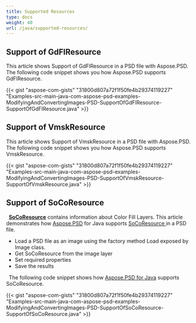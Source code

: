 ```yaml
---
title: Supported Resources
type: docs
weight: 40
url: /java/supported-resources/
---
```



## **Support of GdFlResource**
This article shows Support of GdFlResource in a PSD file with Aspose.PSD. The following code snippet shows you how Aspose.PSD supports GdFlResource.

{{< gist "aspose-com-gists" "31800d807a72f1f50fe4b29374119227" "Examples-src-main-java-com-aspose-psd-examples-ModifyingAndConvertingImages-PSD-SupportOfGdFlResource-SupportOfGdFlResource.java" >}}
## **Support of VmskResource**
This article shows Support of VmskResource in a PSD file with Aspose.PSD. The following code snippet shows you how Aspose.PSD supports VmskResource.



{{< gist "aspose-com-gists" "31800d807a72f1f50fe4b29374119227" "Examples-src-main-java-com-aspose-psd-examples-ModifyingAndConvertingImages-PSD-SupportOfVmskResource-SupportOfVmskResource.java" >}}


## **Support of SoCoResource**


` `[**SoCoResource**](https://reference.aspose.com/java/psd/com.aspose.psd.fileformats.psd.layers.layerresources/SoCoResource) contains information about Color Fill Layers. This article demonstrates how [Aspose.PSD](https://products.aspose.com/psd) for Java supports [SoCoResource ](https://reference.aspose.com/java/psd/com.aspose.psd.fileformats.psd.layers.layerresources/SoCoResource)in a PSD file. 



- Load a PSD file as an image using the factory method Load exposed by Image class.
- Get SoCoResource from the image layer
- Set required properties
- Save the results



` `The following code snippet shows how [Aspose.PSD for Java](https://products.aspose.com/psd/java) supports SoCoResource. 



{{< gist "aspose-com-gists" "31800d807a72f1f50fe4b29374119227" "Examples-src-main-java-com-aspose-psd-examples-ModifyingAndConvertingImages-PSD-SupportOfSoCoResource-SupportOfSoCoResource.java" >}}











